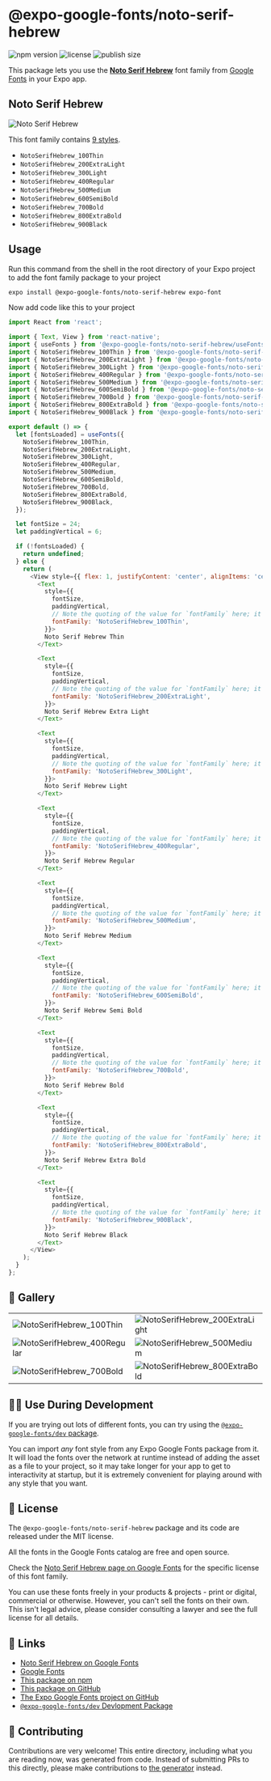 # @expo-google-fonts/noto-serif-hebrew

![npm version](https://flat.badgen.net/npm/v/@expo-google-fonts/noto-serif-hebrew)
![license](https://flat.badgen.net/github/license/expo/google-fonts)
![publish size](https://flat.badgen.net/packagephobia/install/@expo-google-fonts/noto-serif-hebrew)

This package lets you use the [**Noto Serif Hebrew**](https://fonts.google.com/specimen/Noto+Serif+Hebrew) font family from [Google Fonts](https://fonts.google.com/) in your Expo app.

## Noto Serif Hebrew

![Noto Serif Hebrew](./font-family.png)

This font family contains [9 styles](#-gallery).

- `NotoSerifHebrew_100Thin`
- `NotoSerifHebrew_200ExtraLight`
- `NotoSerifHebrew_300Light`
- `NotoSerifHebrew_400Regular`
- `NotoSerifHebrew_500Medium`
- `NotoSerifHebrew_600SemiBold`
- `NotoSerifHebrew_700Bold`
- `NotoSerifHebrew_800ExtraBold`
- `NotoSerifHebrew_900Black`

## Usage

Run this command from the shell in the root directory of your Expo project to add the font family package to your project
```sh
expo install @expo-google-fonts/noto-serif-hebrew expo-font
```

Now add code like this to your project
```js
import React from 'react';

import { Text, View } from 'react-native';
import { useFonts } from '@expo-google-fonts/noto-serif-hebrew/useFonts';
import { NotoSerifHebrew_100Thin } from '@expo-google-fonts/noto-serif-hebrew/100Thin';
import { NotoSerifHebrew_200ExtraLight } from '@expo-google-fonts/noto-serif-hebrew/200ExtraLight';
import { NotoSerifHebrew_300Light } from '@expo-google-fonts/noto-serif-hebrew/300Light';
import { NotoSerifHebrew_400Regular } from '@expo-google-fonts/noto-serif-hebrew/400Regular';
import { NotoSerifHebrew_500Medium } from '@expo-google-fonts/noto-serif-hebrew/500Medium';
import { NotoSerifHebrew_600SemiBold } from '@expo-google-fonts/noto-serif-hebrew/600SemiBold';
import { NotoSerifHebrew_700Bold } from '@expo-google-fonts/noto-serif-hebrew/700Bold';
import { NotoSerifHebrew_800ExtraBold } from '@expo-google-fonts/noto-serif-hebrew/800ExtraBold';
import { NotoSerifHebrew_900Black } from '@expo-google-fonts/noto-serif-hebrew/900Black';

export default () => {
  let [fontsLoaded] = useFonts({
    NotoSerifHebrew_100Thin,
    NotoSerifHebrew_200ExtraLight,
    NotoSerifHebrew_300Light,
    NotoSerifHebrew_400Regular,
    NotoSerifHebrew_500Medium,
    NotoSerifHebrew_600SemiBold,
    NotoSerifHebrew_700Bold,
    NotoSerifHebrew_800ExtraBold,
    NotoSerifHebrew_900Black,
  });

  let fontSize = 24;
  let paddingVertical = 6;

  if (!fontsLoaded) {
    return undefined;
  } else {
    return (
      <View style={{ flex: 1, justifyContent: 'center', alignItems: 'center' }}>
        <Text
          style={{
            fontSize,
            paddingVertical,
            // Note the quoting of the value for `fontFamily` here; it expects a string!
            fontFamily: 'NotoSerifHebrew_100Thin',
          }}>
          Noto Serif Hebrew Thin
        </Text>

        <Text
          style={{
            fontSize,
            paddingVertical,
            // Note the quoting of the value for `fontFamily` here; it expects a string!
            fontFamily: 'NotoSerifHebrew_200ExtraLight',
          }}>
          Noto Serif Hebrew Extra Light
        </Text>

        <Text
          style={{
            fontSize,
            paddingVertical,
            // Note the quoting of the value for `fontFamily` here; it expects a string!
            fontFamily: 'NotoSerifHebrew_300Light',
          }}>
          Noto Serif Hebrew Light
        </Text>

        <Text
          style={{
            fontSize,
            paddingVertical,
            // Note the quoting of the value for `fontFamily` here; it expects a string!
            fontFamily: 'NotoSerifHebrew_400Regular',
          }}>
          Noto Serif Hebrew Regular
        </Text>

        <Text
          style={{
            fontSize,
            paddingVertical,
            // Note the quoting of the value for `fontFamily` here; it expects a string!
            fontFamily: 'NotoSerifHebrew_500Medium',
          }}>
          Noto Serif Hebrew Medium
        </Text>

        <Text
          style={{
            fontSize,
            paddingVertical,
            // Note the quoting of the value for `fontFamily` here; it expects a string!
            fontFamily: 'NotoSerifHebrew_600SemiBold',
          }}>
          Noto Serif Hebrew Semi Bold
        </Text>

        <Text
          style={{
            fontSize,
            paddingVertical,
            // Note the quoting of the value for `fontFamily` here; it expects a string!
            fontFamily: 'NotoSerifHebrew_700Bold',
          }}>
          Noto Serif Hebrew Bold
        </Text>

        <Text
          style={{
            fontSize,
            paddingVertical,
            // Note the quoting of the value for `fontFamily` here; it expects a string!
            fontFamily: 'NotoSerifHebrew_800ExtraBold',
          }}>
          Noto Serif Hebrew Extra Bold
        </Text>

        <Text
          style={{
            fontSize,
            paddingVertical,
            // Note the quoting of the value for `fontFamily` here; it expects a string!
            fontFamily: 'NotoSerifHebrew_900Black',
          }}>
          Noto Serif Hebrew Black
        </Text>
      </View>
    );
  }
};

```

## 🔡 Gallery


||||
|-|-|-|
|![NotoSerifHebrew_100Thin](./NotoSerifHebrew_100Thin.ttf.png)|![NotoSerifHebrew_200ExtraLight](./NotoSerifHebrew_200ExtraLight.ttf.png)|![NotoSerifHebrew_300Light](./NotoSerifHebrew_300Light.ttf.png)||
|![NotoSerifHebrew_400Regular](./NotoSerifHebrew_400Regular.ttf.png)|![NotoSerifHebrew_500Medium](./NotoSerifHebrew_500Medium.ttf.png)|![NotoSerifHebrew_600SemiBold](./NotoSerifHebrew_600SemiBold.ttf.png)||
|![NotoSerifHebrew_700Bold](./NotoSerifHebrew_700Bold.ttf.png)|![NotoSerifHebrew_800ExtraBold](./NotoSerifHebrew_800ExtraBold.ttf.png)|![NotoSerifHebrew_900Black](./NotoSerifHebrew_900Black.ttf.png)||


## 👩‍💻 Use During Development

If you are trying out lots of different fonts, you can try using the [`@expo-google-fonts/dev` package](https://github.com/expo/google-fonts/tree/master/font-packages/dev#readme).

You can import *any* font style from any Expo Google Fonts package from it. It will load the fonts
over the network at runtime instead of adding the asset as a file to your project, so it may take longer
for your app to get to interactivity at startup, but it is extremely convenient
for playing around with any style that you want.

## 📖 License

The `@expo-google-fonts/noto-serif-hebrew` package and its code are released under the MIT license.

All the fonts in the Google Fonts catalog are free and open source.

Check the [Noto Serif Hebrew page on Google Fonts](https://fonts.google.com/specimen/Noto+Serif+Hebrew) for the specific license of this font family.

You can use these fonts freely in your products & projects - print or digital, commercial or otherwise. However, you can't sell the fonts on their own. This isn't legal advice, please consider consulting a lawyer and see the full license for all details.

## 🔗 Links

- [Noto Serif Hebrew on Google Fonts](https://fonts.google.com/specimen/Noto+Serif+Hebrew)
- [Google Fonts](https://fonts.google.com/)
- [This package on npm](https://www.npmjs.com/package/@expo-google-fonts/noto-serif-hebrew)
- [This package on GitHub](https://github.com/expo/google-fonts/tree/master/font-packages/noto-serif-hebrew)
- [The Expo Google Fonts project on GitHub](https://github.com/expo/google-fonts)
- [`@expo-google-fonts/dev` Devlopment Package](https://github.com/expo/google-fonts/tree/master/font-packages/dev)

## 🤝 Contributing

Contributions are very welcome! This entire directory, including what you are reading now, was generated from code. Instead of submitting PRs to this directly, please make contributions to [the generator](https://github.com/expo/google-fonts/tree/master/packages/generator) instead.
